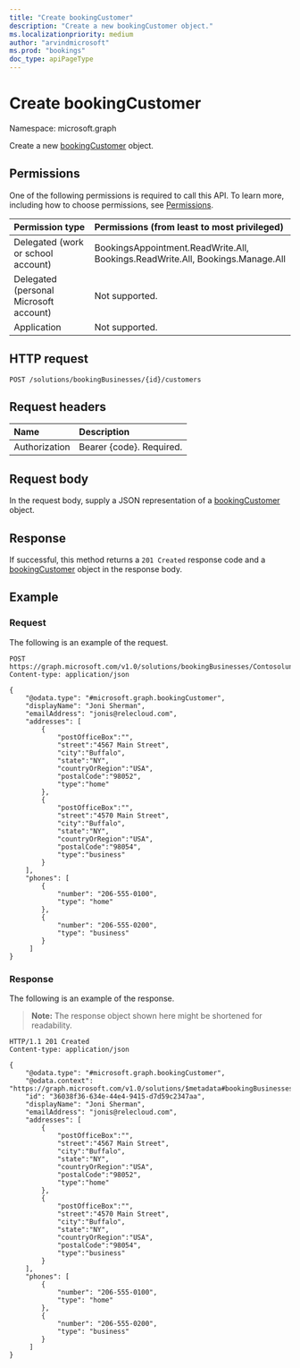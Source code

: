 ```yaml
---
title: "Create bookingCustomer"
description: "Create a new bookingCustomer object."
ms.localizationpriority: medium
author: "arvindmicrosoft"
ms.prod: "bookings"
doc_type: apiPageType
---
```


# Create bookingCustomer

Namespace: microsoft.graph

Create a new [bookingCustomer](../resources/bookingcustomer.md) object.
## Permissions
One of the following permissions is required to call this API. To learn more, including how to choose permissions, see [Permissions](/graph/permissions-reference).

|Permission type      | Permissions (from least to most privileged)              |
|:--------------------|:---------------------------------------------------------|
|Delegated (work or school account) |  BookingsAppointment.ReadWrite.All, Bookings.ReadWrite.All, Bookings.Manage.All   |
|Delegated (personal Microsoft account) | Not supported.   |
|Application | Not supported.  |

## HTTP request
<!-- { "blockType": "ignored" } -->
```http
POST /solutions/bookingBusinesses/{id}/customers

```
## Request headers
| Name       | Description|
|:---------------|:----------|
| Authorization  | Bearer {code}. Required.|

## Request body
In the request body, supply a JSON representation of a [bookingCustomer](../resources/bookingcustomer.md) object.


## Response
If successful, this method returns a `201 Created` response code and a [bookingCustomer](../resources/bookingcustomer.md) object in the response body.

## Example
### Request
The following is an example of the request.

<!-- {
  "blockType": "request"
}-->
```http
POST https://graph.microsoft.com/v1.0/solutions/bookingBusinesses/Contosolunchdelivery@contoso.onmicrosoft.com/customers
Content-type: application/json

{
    "@odata.type": "#microsoft.graph.bookingCustomer",
    "displayName": "Joni Sherman",
    "emailAddress": "jonis@relecloud.com",
    "addresses": [
        {
            "postOfficeBox":"",
            "street":"4567 Main Street",
            "city":"Buffalo",
            "state":"NY",
            "countryOrRegion":"USA",
            "postalCode":"98052",
            "type":"home"
        },
        {
            "postOfficeBox":"",
            "street":"4570 Main Street",
            "city":"Buffalo",
            "state":"NY",
            "countryOrRegion":"USA",
            "postalCode":"98054",
            "type":"business"
        }
    ],
    "phones": [
        {
            "number": "206-555-0100",
            "type": "home"
        },
        {
            "number": "206-555-0200",
            "type": "business"
        }
     ]
}
```

### Response
The following is an example of the response. 

>**Note:** The response object shown here might be shortened for readability.
<!-- {
  "blockType": "response",
  "truncated": true,
  "@odata.type": "microsoft.graph.bookingCustomer"
} -->
```http
HTTP/1.1 201 Created
Content-type: application/json

{
    "@odata.type": "#microsoft.graph.bookingCustomer",
    "@odata.context": "https://graph.microsoft.com/v1.0/solutions/$metadata#bookingBusinesses('Contosolunchdelivery%40contoso.onmicrosoft.com')/customers/$entity",
    "id": "36038f36-634e-44e4-9415-d7d59c2347aa",
    "displayName": "Joni Sherman",
    "emailAddress": "jonis@relecloud.com",
    "addresses": [
        {
            "postOfficeBox":"",
            "street":"4567 Main Street",
            "city":"Buffalo",
            "state":"NY",
            "countryOrRegion":"USA",
            "postalCode":"98052",
            "type":"home"
        },
        {
            "postOfficeBox":"",
            "street":"4570 Main Street",
            "city":"Buffalo",
            "state":"NY",
            "countryOrRegion":"USA",
            "postalCode":"98054",
            "type":"business"
        }
    ],
    "phones": [
        {
            "number": "206-555-0100",
            "type": "home"
        },
        {
            "number": "206-555-0200",
            "type": "business"
        }
     ]
}
```

<!-- uuid: 8fcb5dbc-d5aa-4681-8e31-b001d5168d79
2015-10-25 14:57:30 UTC -->
<!--
{
  "type": "#page.annotation",
  "description": "Create bookingCustomer",
  "keywords": "",
  "section": "documentation",
  "tocPath": "",
  "suppressions": [
  ]
}
-->


